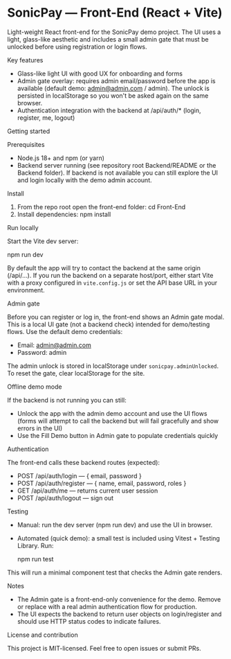 # SonicPay — Front-End (React + Vite)

Light-weight React front-end for the SonicPay demo project. The UI uses a light, glass-like aesthetic and includes a small admin gate that must be unlocked before using registration or login flows.

Key features

- Glass-like light UI with good UX for onboarding and forms
- Admin gate overlay: requires admin email/password before the app is available (default demo: admin@admin.com / admin). The unlock is persisted in localStorage so you won't be asked again on the same browser.
- Authentication integration with the backend at /api/auth/* (login, register, me, logout)

Getting started

Prerequisites

- Node.js 18+ and npm (or yarn)
- Backend server running (see repository root Backend/README or the Backend folder). If backend is not available you can still explore the UI and login locally with the demo admin account.

Install

1. From the repo root open the front-end folder:
   cd Front-End
2. Install dependencies:
   npm install

Run locally

Start the Vite dev server:

   npm run dev

By default the app will try to contact the backend at the same origin (/api/...). If you run the backend on a separate host/port, either start Vite with a proxy configured in `vite.config.js` or set the API base URL in your environment.

Admin gate

Before you can register or log in, the front-end shows an Admin gate modal. This is a local UI gate (not a backend check) intended for demo/testing flows. Use the default demo credentials:

- Email: admin@admin.com
- Password: admin

The admin unlock is stored in localStorage under `sonicpay.adminUnlocked`. To reset the gate, clear localStorage for the site.

Offline demo mode

If the backend is not running you can still:

- Unlock the app with the admin demo account and use the UI flows (forms will attempt to call the backend but will fail gracefully and show errors in the UI)
- Use the Fill Demo button in Admin gate to populate credentials quickly

Authentication

The front-end calls these backend routes (expected):

- POST /api/auth/login — { email, password }
- POST /api/auth/register — { name, email, password, roles }
- GET /api/auth/me — returns current user session
- POST /api/auth/logout — sign out

Testing

- Manual: run the dev server (npm run dev) and use the UI in browser.
- Automated (quick demo): a small test is included using Vitest + Testing Library. Run:

   npm run test

This will run a minimal component test that checks the Admin gate renders.

Notes

- The Admin gate is a front-end-only convenience for the demo. Remove or replace with a real admin authentication flow for production.
- The UI expects the backend to return user objects on login/register and should use HTTP status codes to indicate failures.

License and contribution

This project is MIT-licensed. Feel free to open issues or submit PRs.
